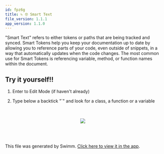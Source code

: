 ```yaml
---
id: fpz6g
title: ∟ 🤓 Smart Text
file_version: 1.1.1
app_version: 1.1.0
---
```


"Smart Text" refers to either tokens or paths that are being tracked and synced. Smart Tokens help you keep your documentation up to date by allowing you to reference parts of your code, even outside of snippets, in a way that automatically updates when the code changes. The most common use for Smart Tokens is referencing variable, method, or function names within the document.

## Try it yourself!!

1.  Enter to Edit Mode (if haven't already)
    
2.  Type below a backtick "\`" and look for a class, a function or a variable
    

<br/>

<br/>

<div align="center"><img src="https://firebasestorage.googleapis.com/v0/b/swimm-dev-content/o/repositories%2FZ2l0aHViJTNBJTNBdG9kbyUzQSUzQVlvc3NpU2FhZGk%3D%2F35180d39-fb18-4dfe-9273-9e20953d66eb.png?alt=media&token=b292450a-b737-46a5-bd60-e3a41e947705" style="width:'100%'"/></div>

<br/>

<br/>

<br/>

This file was generated by Swimm. [Click here to view it in the app](https://swimm-web-app.web.app/repos/Z2l0aHViJTNBJTNBdG9kbyUzQSUzQVlvc3NpU2FhZGk=/docs/fpz6g).
